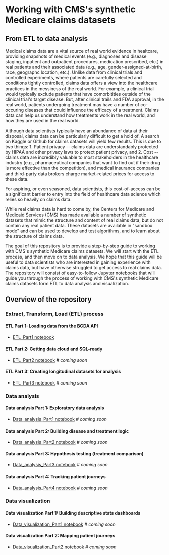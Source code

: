 # Working with CMS's synthetic Medicare claims datasets
## From ETL to data analysis

Medical claims data are a vital source of real world evidence in healtcare, providing snapshots of medical events (e.g., diagnoses and disease staging, inpatient and outpatient procedures, medication prescribed, etc.) in real patients and their associated data (e.g., age, gender-assigned-at-birth, race, geographc location, etc.). Unlike data from clinical trials and controlled experiments, where patients are carefully selected and conditions tightly controlled, claims data offers a view into the healthcare practices in the messiness of the real world. For example, a clinical trial would typically exclude patients that have comorbitities outside of the clinical trial's target disease. But, after clinical trails and FDA approval, in the real world, patients undergoing treatment may have a number of co-occuring diseases that could influence the efficacy of a treatment. Claims data can help us understand how treatments work in the real world, and how they are used in the real world.

Although data scientists typically have an abundance of data at their disposal, claims data can be particularly difficult to get a hold of. A search on Kaggle or Github for claims datasets will yield few results. This is due to two things: 1. Patient privacy -- claims data are understandably protected by HIPAA and other privacy laws to protect patient privacy, and 2. Cost -- claims data are incredibly valuable to most stakeholders in the healthcare industry (e.g., pharmaceutical companies that want to find out if their drug is more effective than the competition), and medical insurance companies and third-party data brokers charge market-related prices for access to these data. 

For aspiring, or even seasoned, data scientists, this cost-of-access can be a significant barrier to entry into the field of healthcare data science which relies so heavily on claims data. 

While real claims data is hard to come by, the Centers for Medicare and Medicaid Services (CMS) has made available a number of synthetic datasets that mimic the structure and content of real claims data, but do not contain any real patient data. These datasets are available in "sandbox mode" and can be used to develop and test algorithms, and to learn about the structure of claims data.

The goal of this repository is to provide a step-by-step guide to working with CMS's synthetic Medicare claims datasets. We will start with the ETL process, and then move on to data analysis. We hope that this guide will be useful to data scientists who are interested in gaining experience with claims data, but have otherwise struggled to get access to real claims data. The repository will consist of easy-to-follow Jupyter notebooks that will guide you through the process of working with CMS's synthetic Medicare claims datasets form ETL to data analysis and visualization.

## Overview of the repository

### Extract, Transform, Load (ETL) process
#### ETL Part 1: Loading data from the BCDA API
- [ETL_Part1 notebook](Notebooks/A_ETL/ETL_Part1.ipynb)
#### ETL Part 2: Getting data cloud and SQL-ready
- [ETL_Part2 notebook](/Notebooks/A_ETL/ETL_part2.ipynb) *# coming soon*
#### ETL Part 3: Creating longitudinal datasets for analysis
- [ETL_Part3 notebook](/Notebooks/A_ETL/ETL_part3.ipynb) *# coming soon*

### Data analysis
#### Data analysis Part 1: Exploratory data analysis
- [Data_analysis_Part1 notebook](/Notebooks/B_Data_analysis/Data_analysis_Part1.ipynb) *# coming soon*
#### Data analysis Part 2: Building disease and treatment logic
- [Data_analysis_Part2 notebook](/Notebooks/B_Data_analysis/Data_analysis_Part2.ipynb) *# coming soon*
#### Data analysis Part 3: Hypothesis testing (treatment comparison)
- [Data_analysis_Part3 notebook](/Notebooks/B_Data_analysis/Data_analysis_Part3.ipynb) *# coming soon*
#### Data analysis Part 4: Tracking patient journeys
- [Data_analysis_Part4 notebook](/Notebooks/B_Data_analysis/Data_analysis_Part4.ipynb) *# coming soon*

### Data visualization
#### Data visualization Part 1: Building descriptive stats dashboards
- [Data_visualization_Part1 notebook](/Notebooks/C_Data_visualization/Data_visualization_Part1.ipynb) *# coming soon*
#### Data visualization Part 2: Mapping patient journeys
- [Data_visualization_Part2 notebook](/Notebooks/C_Data_visualization/Data_visualization_Part2.ipynb) *# coming soon*

